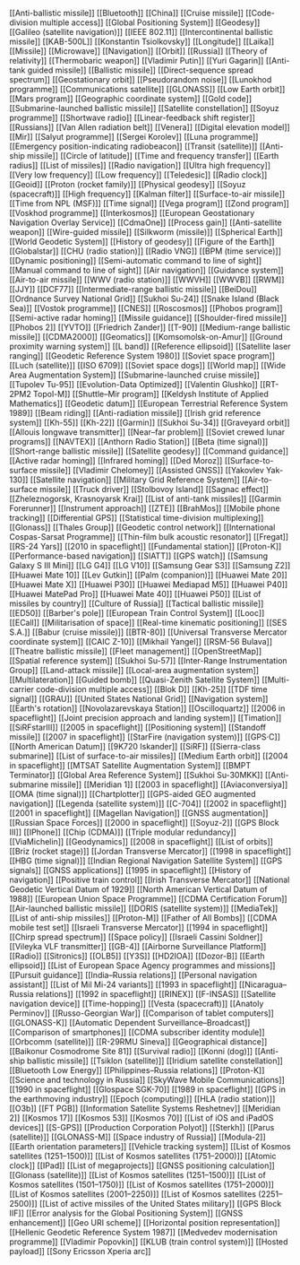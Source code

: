 [[Anti-ballistic missile]]
[[Bluetooth]]
[[China]]
[[Cruise missile]]
[[Code-division multiple access]]
[[Global Positioning System]]
[[Geodesy]]
[[Galileo (satellite navigation)]]
[[IEEE 802.11]]
[[Intercontinental ballistic missile]]
[[KAB-500L]]
[[Konstantin Tsiolkovsky]]
[[Longitude]]
[[Laika]]
[[Missile]]
[[Microwave]]
[[Navigation]]
[[Orbit]]
[[Russia]]
[[Theory of relativity]]
[[Thermobaric weapon]]
[[Vladimir Putin]]
[[Yuri Gagarin]]
[[Anti-tank guided missile]]
[[Ballistic missile]]
[[Direct-sequence spread spectrum]]
[[Geostationary orbit]]
[[Pseudorandom noise]]
[[Lunokhod programme]]
[[Communications satellite]]
[[GLONASS]]
[[Low Earth orbit]]
[[Mars program]]
[[Geographic coordinate system]]
[[Gold code]]
[[Submarine-launched ballistic missile]]
[[Satellite constellation]]
[[Soyuz programme]]
[[Shortwave radio]]
[[Linear-feedback shift register]]
[[Russians]]
[[Van Allen radiation belt]]
[[Venera]]
[[Digital elevation model]]
[[Mir]]
[[Salyut programme]]
[[Sergei Korolev]]
[[Luna programme]]
[[Emergency position-indicating radiobeacon]]
[[Transit (satellite)]]
[[Anti-ship missile]]
[[Circle of latitude]]
[[Time and frequency transfer]]
[[Earth radius]]
[[List of missiles]]
[[Radio navigation]]
[[Ultra high frequency]]
[[Very low frequency]]
[[Low frequency]]
[[Teledesic]]
[[Radio clock]]
[[Geoid]]
[[Proton (rocket family)]]
[[Physical geodesy]]
[[Soyuz (spacecraft)]]
[[High frequency]]
[[Kalman filter]]
[[Surface-to-air missile]]
[[Time from NPL (MSF)]]
[[Time signal]]
[[Vega program]]
[[Zond program]]
[[Voskhod programme]]
[[Interkosmos]]
[[European Geostationary Navigation Overlay Service]]
[[CdmaOne]]
[[Process gain]]
[[Anti-satellite weapon]]
[[Wire-guided missile]]
[[Silkworm (missile)]]
[[Spherical Earth]]
[[World Geodetic System]]
[[History of geodesy]]
[[Figure of the Earth]]
[[Globalstar]]
[[CHU (radio station)]]
[[Radio VNG]]
[[BPM (time service)]]
[[Dynamic positioning]]
[[Semi-automatic command to line of sight]]
[[Manual command to line of sight]]
[[Air navigation]]
[[Guidance system]]
[[Air-to-air missile]]
[[WWV (radio station)]]
[[WWVH]]
[[WWVB]]
[[RWM]]
[[JJY]]
[[DCF77]]
[[Intermediate-range ballistic missile]]
[[BeiDou]]
[[Ordnance Survey National Grid]]
[[Sukhoi Su-24]]
[[Snake Island (Black Sea)]]
[[Vostok programme]]
[[CNES]]
[[Roscosmos]]
[[Phobos program]]
[[Semi-active radar homing]]
[[Missile guidance]]
[[Shoulder-fired missile]]
[[Phobos 2]]
[[YVTO]]
[[Friedrich Zander]]
[[T-90]]
[[Medium-range ballistic missile]]
[[CDMA2000]]
[[Geomatics]]
[[Komsomolsk-on-Amur]]
[[Ground proximity warning system]]
[[L band]]
[[Reference ellipsoid]]
[[Satellite laser ranging]]
[[Geodetic Reference System 1980]]
[[Soviet space program]]
[[Luch (satellite)]]
[[ISO 6709]]
[[Soviet space dogs]]
[[World map]]
[[Wide Area Augmentation System]]
[[Submarine-launched cruise missile]]
[[Tupolev Tu-95]]
[[Evolution-Data Optimized]]
[[Valentin Glushko]]
[[RT-2PM2 Topol-M]]
[[Shuttle–Mir program]]
[[Keldysh Institute of Applied Mathematics]]
[[Geodetic datum]]
[[European Terrestrial Reference System 1989]]
[[Beam riding]]
[[Anti-radiation missile]]
[[Irish grid reference system]]
[[Kh-55]]
[[Kh-22]]
[[Garmin]]
[[Sukhoi Su-34]]
[[Graveyard orbit]]
[[Allouis longwave transmitter]]
[[Near–far problem]]
[[Soviet crewed lunar programs]]
[[NAVTEX]]
[[Anthorn Radio Station]]
[[Beta (time signal)]]
[[Short-range ballistic missile]]
[[Satellite geodesy]]
[[Command guidance]]
[[Active radar homing]]
[[Infrared homing]]
[[Ded Moroz]]
[[Surface-to-surface missile]]
[[Vladimir Chelomey]]
[[Assisted GNSS]]
[[Yakovlev Yak-130]]
[[Satellite navigation]]
[[Military Grid Reference System]]
[[Air-to-surface missile]]
[[Truck driver]]
[[Stolbovoy Island]]
[[Sagnac effect]]
[[Zheleznogorsk, Krasnoyarsk Krai]]
[[List of anti-tank missiles]]
[[Garmin Forerunner]]
[[Instrument approach]]
[[ZTE]]
[[BrahMos]]
[[Mobile phone tracking]]
[[Differential GPS]]
[[Statistical time-division multiplexing]]
[[Glonass]]
[[Thales Group]]
[[Geodetic control network]]
[[International Cospas-Sarsat Programme]]
[[Thin-film bulk acoustic resonator]]
[[Fregat]]
[[RS-24 Yars]]
[[2010 in spaceflight]]
[[Fundamental station]]
[[Proton-K]]
[[Performance-based navigation]]
[[SIATT]]
[[GPS watch]]
[[Samsung Galaxy S III Mini]]
[[LG G4]]
[[LG V10]]
[[Samsung Gear S3]]
[[Samsung Z2]]
[[Huawei Mate 10]]
[[Lev Gutkin]]
[[Palm (companion)]]
[[Huawei Mate 20]]
[[Huawei Mate X]]
[[Huawei P30]]
[[Huawei Mediapad M5]]
[[Huawei P40]]
[[Huawei MatePad Pro]]
[[Huawei Mate 40]]
[[Huawei P50]]
[[List of missiles by country]]
[[Culture of Russia]]
[[Tactical ballistic missile]]
[[ED50]]
[[Barber's pole]]
[[European Train Control System]]
[[Looc]]
[[ECall]]
[[Militarisation of space]]
[[Real-time kinematic positioning]]
[[SES S.A.]]
[[Babur (cruise missile)]]
[[BTR-80]]
[[Universal Transverse Mercator coordinate system]]
[[CAIC Z-10]]
[[Mikhail Yangel]]
[[RSM-56 Bulava]]
[[Theatre ballistic missile]]
[[Fleet management]]
[[OpenStreetMap]]
[[Spatial reference system]]
[[Sukhoi Su-57]]
[[Inter-Range Instrumentation Group]]
[[Land-attack missile]]
[[Local-area augmentation system]]
[[Multilateration]]
[[Guided bomb]]
[[Quasi-Zenith Satellite System]]
[[Multi-carrier code-division multiple access]]
[[Blok D]]
[[Kh-25]]
[[TDF time signal]]
[[GRAU]]
[[United States National Grid]]
[[Navigation system]]
[[Earth's rotation]]
[[Novolazarevskaya Station]]
[[Oscilloquartz]]
[[2006 in spaceflight]]
[[Joint precision approach and landing system]]
[[Timation]]
[[SiRFstarIII]]
[[2005 in spaceflight]]
[[Positioning system]]
[[Standoff missile]]
[[2007 in spaceflight]]
[[StarFire (navigation system)]]
[[GPS·C]]
[[North American Datum]]
[[9K720 Iskander]]
[[SiRF]]
[[Sierra-class submarine]]
[[List of surface-to-air missiles]]
[[Medium Earth orbit]]
[[2004 in spaceflight]]
[[MTSAT Satellite Augmentation System]]
[[BMPT Terminator]]
[[Global Area Reference System]]
[[Sukhoi Su-30MKK]]
[[Anti-submarine missile]]
[[Meridian 1]]
[[2003 in spaceflight]]
[[Aviaconversiya]]
[[OMA (time signal)]]
[[Chartplotter]]
[[GPS-aided GEO augmented navigation]]
[[Legenda (satellite system)]]
[[C-704]]
[[2002 in spaceflight]]
[[2001 in spaceflight]]
[[Magellan Navigation]]
[[GNSS augmentation]]
[[Russian Space Forces]]
[[2000 in spaceflight]]
[[Soyuz-2]]
[[GPS Block III]]
[[IPhone]]
[[Chip (CDMA)]]
[[Triple modular redundancy]]
[[ViaMichelin]]
[[Geodynamics]]
[[2008 in spaceflight]]
[[List of orbits]]
[[Briz (rocket stage)]]
[[Jordan Transverse Mercator]]
[[1998 in spaceflight]]
[[HBG (time signal)]]
[[Indian Regional Navigation Satellite System]]
[[GPS signals]]
[[GNSS applications]]
[[1995 in spaceflight]]
[[History of navigation]]
[[Positive train control]]
[[Irish Transverse Mercator]]
[[National Geodetic Vertical Datum of 1929]]
[[North American Vertical Datum of 1988]]
[[European Union Space Programme]]
[[CDMA Certification Forum]]
[[Air-launched ballistic missile]]
[[DORIS (satellite system)]]
[[MediaTek]]
[[List of anti-ship missiles]]
[[Proton-M]]
[[Father of All Bombs]]
[[CDMA mobile test set]]
[[Israeli Transverse Mercator]]
[[1994 in spaceflight]]
[[Chirp spread spectrum]]
[[Space policy]]
[[Israeli Cassini Soldner]]
[[Vileyka VLF transmitter]]
[[GB-4]]
[[Airborne Surveillance Platform]]
[[Radio]]
[[Sitronics]]
[[OLB5]]
[[Y3S]]
[[HD2IOA]]
[[Dozor-B]]
[[Earth ellipsoid]]
[[List of European Space Agency programmes and missions]]
[[Pursuit guidance]]
[[India–Russia relations]]
[[Personal navigation assistant]]
[[List of Mil Mi-24 variants]]
[[1993 in spaceflight]]
[[Nicaragua–Russia relations]]
[[1992 in spaceflight]]
[[RINEX]]
[[F-INSAS]]
[[Satellite navigation device]]
[[Time-hopping]]
[[Vesta (spacecraft)]]
[[Anatoly Perminov]]
[[Russo-Georgian War]]
[[Comparison of tablet computers]]
[[GLONASS-K]]
[[Automatic Dependent Surveillance–Broadcast]]
[[Comparison of smartphones]]
[[CDMA subscriber identity module]]
[[Orbcomm (satellite)]]
[[R-29RMU Sineva]]
[[Geographical distance]]
[[Baikonur Cosmodrome Site 81]]
[[Survival radio]]
[[Konni (dog)]]
[[Anti-ship ballistic missile]]
[[Tsiklon (satellite)]]
[[Iridium satellite constellation]]
[[Bluetooth Low Energy]]
[[Philippines–Russia relations]]
[[Proton-K]]
[[Science and technology in Russia]]
[[SkyWave Mobile Communications]]
[[1990 in spaceflight]]
[[Glospace SGK-70]]
[[1989 in spaceflight]]
[[GPS in the earthmoving industry]]
[[Epoch (computing)]]
[[HLA (radio station)]]
[[O3b]]
[[FT PGB]]
[[Information Satellite Systems Reshetnev]]
[[Meridian 2]]
[[Kosmos 17]]
[[Kosmos 53]]
[[Kosmos 70]]
[[List of iOS and iPadOS devices]]
[[S-GPS]]
[[Production Corporation Polyot]]
[[Sterkh]]
[[Parus (satellite)]]
[[GLONASS-M]]
[[Space industry of Russia]]
[[Modula-2]]
[[Earth orientation parameters]]
[[Vehicle tracking system]]
[[List of Kosmos satellites (1251–1500)]]
[[List of Kosmos satellites (1751–2000)]]
[[Atomic clock]]
[[IPad]]
[[List of megaprojects]]
[[GNSS positioning calculation]]
[[Glonass (satellite)]]
[[List of Kosmos satellites (1251–1500)]]
[[List of Kosmos satellites (1501–1750)]]
[[List of Kosmos satellites (1751–2000)]]
[[List of Kosmos satellites (2001–2250)]]
[[List of Kosmos satellites (2251–2500)]]
[[List of active missiles of the United States military]]
[[GPS Block IIF]]
[[Error analysis for the Global Positioning System]]
[[GNSS enhancement]]
[[Geo URI scheme]]
[[Horizontal position representation]]
[[Hellenic Geodetic Reference System 1987]]
[[Medvedev modernisation programme]]
[[Vladimir Popovkin]]
[[KLUB (train control system)]]
[[Hosted payload]]
[[Sony Ericsson Xperia arc]]
